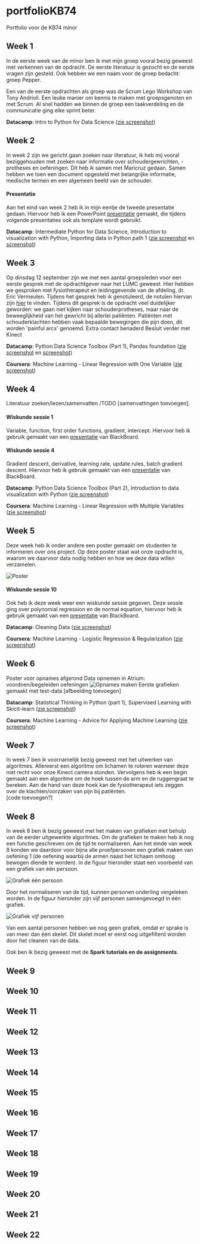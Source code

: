 # portfolioKB74
Portfolio voor de KB74 minor


## Week 1
In de eerste week van de minor ben ik met mijn groep vooral bezig geweest met verkennen van de opdracht. De eerste literatuur is gezocht en de eerste vragen zijn gesteld. Ook hebben we een naam voor de groep bedacht: groep Pepper.

Een van de eerste opdrachten als groep was de Scrum Lego Workshop van Tony Andrioli. Een leuke manier om kennis te maken met groepsgenoten en met Scrum. Al snel hadden we binnen de groep een taakverdeling en de communicatie ging elke sprint beter. 

**Datacamp**: Intro to Python for Data Science ([zie screenshot](images/DataCamp1.png))


## Week 2
In week 2 zijn we gericht gaan zoeken naar literatuur, ik heb mij vooral beziggehouden met zoeken naar informatie over schoudergewrichten, -protheses en oefeningen. Dit heb ik samen met Maricruz gedaan. Samen hebben we toen een document opgesteld met belangrijke informatie, medische termen en een algemeen beeld van de schouder.

#### Presentatie
Aan het eind van week 2 heb ik in mijn eentje de tweede presentatie gedaan. Hiervoor heb ik een PowerPoint [presentatie](presentations/Presentatie_1_extern.pdf) gemaakt, die tijdens volgende presentaties ook als template wordt gebruikt.

**Datacamp**: Intermediate Python for Data Science, Introduction to visualization with Python, Importing data in Python path 1 ([zie screenshot](images/DataCamp1.png) en [screenshot](images/DataCamp2.png))


## Week 3
Op dinsdag 12 september zijn we met een aantal groepsleden voor een eerste gesprek met de opdrachtgever naar het LUMC geweest. Hier hebben we gesproken met fysiotherapeut en leidinggevende van de afdeling, dr. Eric Vermeulen. Tijdens het gesprek heb ik genotuleerd, de notulen hiervan zijn [hier](documents/Notulen_gesprek_DrEricVermeulen_LUMC.docx) te vinden. Tijdens dit gesprek is de opdracht veel duidelijker geworden: we gaan niet kijken naar schouderprotheses, maar naar de beweeglijkheid van het gewricht bij allerlei patiënten. Patiënten met schouderklachten hebben vaak bepaalde bewegingen die pijn doen, dit worden 'painful arcs' genoemd. 
Extra contact benaderd
Besluit verder met Kinect

**Datacamp**: Python Data Science Toolbox (Part 1), Pandas foundation ([zie screenshot](images/DataCamp1.png) en [screenshot](images/DataCamp2.png))

**Coursera**: Machine Learning - Linear Regression with One Variable ([zie screenshot](images/Coursera1.png))


## Week 4
Literatuur zoeken/lezen/samenvatten /TODO [samenvattingen toevoegen].

#### Wiskunde sessie 1 
Variable, function, first order functions, gradient, intercept. Hiervoor heb ik gebruik gemaakt van een [presentatie](presentations/math_behind_ml_1.pdf) van BlackBoard.
#### Wiskunde sessie 4 
Gradient descent, derivative, learning rate, update rules, batch gradient descent. Hiervoor heb ik gebruik gemaakt van een [presentatie](presentations/math_behind_ml_4.pdf) van BlackBoard.


**Datacamp**: Python Data Science Toolbox (Part 2), Introduction to data visualization with Python ([zie screenshot](images/DataCamp2.png))

**Coursera**: Machine Learning - Linear Regression with Multiple Variables ([zie screenshot](images/Coursera2.png))

## Week 5
Deze week heb ik onder andere een poster gemaakt om studenten te informeren over ons project. Op deze poster staat wat onze opdracht is, waarom we daarvoor data nodig hebben en hoe we deze data willen verzamelen.

![Poster](images/Poster.png "Poster")

#### Wiskunde sessie 10 
Ook heb ik deze week weer een wiskunde sessie gegeven. Deze sessie ging over polynomial regression en de normal equation, hiervoor heb ik gebruik gemaakt van een [presentatie](presentations/math_behind_ml_10.pdf) van BlackBoard.

**Datacamp**: Cleaning Data ([zie screenshot](images/DataCamp1.png))

**Coursera**: Machine Learning - Logistic Regression & Regularization ([zie screenshot](images/Coursera3.png))

## Week 6
Poster voor opnames afgerond
Data opnemen in Atrium: voordoen/begeleiden oefeningen ![Opnames maken](images/Data_opnemen_Atrium.png "Opnames maken")
Eerste grafieken gemaakt met test-data [afbeelding toevoegen]

**Datacamp**: Statistical Thinking in Python (part 1), Supervised Learning with Skicit-learn ([zie screenshot](images/DataCamp1.png))

**Coursera**: Machine Learning - Advice for Applying Machine Learning ([zie screenshot](images/Coursera6.png))

## Week 7
In week 7 ben ik voornamelijk bezig geweest met het uitwerken van algoritmes. Allereerst een algoritme om lichamen te roteren wanneer deze niet recht voor onze Kinect camera stonden. Vervolgens heb ik een begin gemaakt aan een algoritme om de hoek tussen de arm en de ruggengraat te bereken. Aan de hand van deze hoek kan de fysiotherapeut iets zeggen over de klachten/oorzaken van pijn bij patiënten.  
[code toevoegen?]

## Week 8
In week 8 ben ik bezig geweest met het maken van grafieken met behulp van de eerder uitgewerkte algoritmes. Om de grafieken te maken heb ik nog een functie geschreven om de tijd te normaliseren. Aan het einde van week 8 konden we daardoor voor bijna alle proefpersonen een grafiek maken van oefening 1 (de oefening waarbij de armen naast het lichaam omhoog bewogen diende te worden). In de figuur hieronder staat een voorbeeld van een grafiek van één persoon. 

![Grafiek één persoon](images/grafiek_1_persoon.png "Grafiek één persoon")

Door het normaliseren van de tijd, kunnen personen onderling vergeleken worden. In de figuur hieronder zijn vijf personen samengevoegd in één grafiek.

![Grafiek vijf personen](images/grafiek_5_personen.png "Grafiek vijf personen")

Van een aantal personen hebben we nog geen grafiek, omdat er sprake is van meer dan één skelet. Dit skelet moet er eerst nog uitgefilterd worden door het cleanen van de data.

Ook ben ik bezig geweest met de **Spark tutorials en de assignments**.

## Week 9

## Week 10

## Week 11

## Week 12

## Week 13

## Week 14

## Week 15

## Week 16

## Week 17

## Week 18

## Week 19

## Week 20

## Week 21

## Week 22
